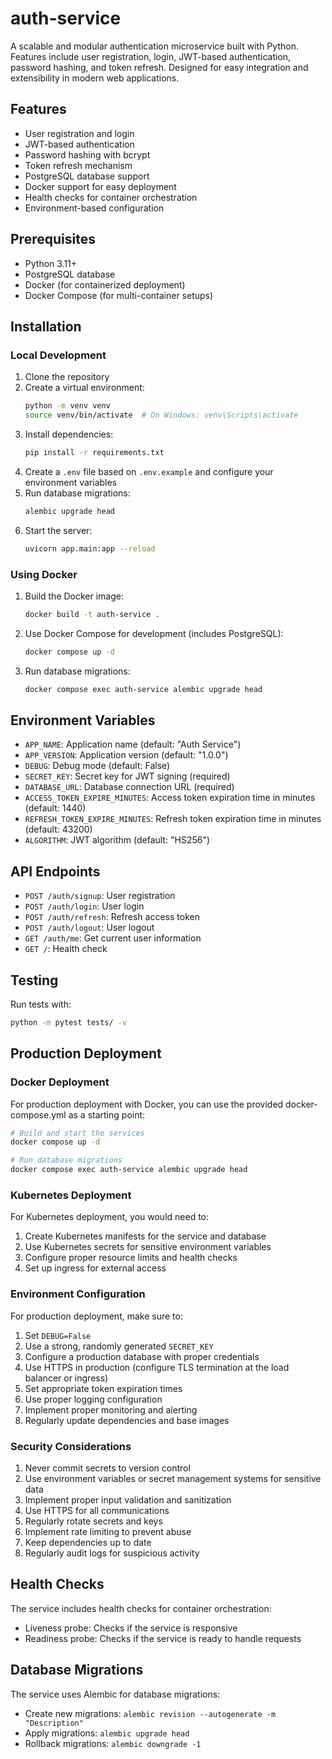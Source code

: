 # auth-service
A scalable and modular authentication microservice built with Python. Features include user registration, login, JWT-based authentication, password hashing, and token refresh. Designed for easy integration and extensibility in modern web applications.

## Features
- User registration and login
- JWT-based authentication
- Password hashing with bcrypt
- Token refresh mechanism
- PostgreSQL database support
- Docker support for easy deployment
- Health checks for container orchestration
- Environment-based configuration

## Prerequisites
- Python 3.11+
- PostgreSQL database
- Docker (for containerized deployment)
- Docker Compose (for multi-container setups)

## Installation

### Local Development
1. Clone the repository
2. Create a virtual environment:
   ```bash
   python -m venv venv
   source venv/bin/activate  # On Windows: venv\Scripts\activate
   ```
3. Install dependencies:
   ```bash
   pip install -r requirements.txt
   ```
4. Create a `.env` file based on `.env.example` and configure your environment variables
5. Run database migrations:
   ```bash
   alembic upgrade head
   ```
6. Start the server:
   ```bash
   uvicorn app.main:app --reload
   ```

### Using Docker
1. Build the Docker image:
   ```bash
   docker build -t auth-service .
   ```

2. Use Docker Compose for development (includes PostgreSQL):
   ```bash
   docker compose up -d
   ```

3. Run database migrations:
   ```bash
   docker compose exec auth-service alembic upgrade head
   ```

## Environment Variables
- `APP_NAME`: Application name (default: "Auth Service")
- `APP_VERSION`: Application version (default: "1.0.0")
- `DEBUG`: Debug mode (default: False)
- `SECRET_KEY`: Secret key for JWT signing (required)
- `DATABASE_URL`: Database connection URL (required)
- `ACCESS_TOKEN_EXPIRE_MINUTES`: Access token expiration time in minutes (default: 1440)
- `REFRESH_TOKEN_EXPIRE_MINUTES`: Refresh token expiration time in minutes (default: 43200)
- `ALGORITHM`: JWT algorithm (default: "HS256")

## API Endpoints
- `POST /auth/signup`: User registration
- `POST /auth/login`: User login
- `POST /auth/refresh`: Refresh access token
- `POST /auth/logout`: User logout
- `GET /auth/me`: Get current user information
- `GET /`: Health check

## Testing
Run tests with:
```bash
python -m pytest tests/ -v
```

## Production Deployment

### Docker Deployment
For production deployment with Docker, you can use the provided docker-compose.yml as a starting point:

```bash
# Build and start the services
docker compose up -d

# Run database migrations
docker compose exec auth-service alembic upgrade head
```

### Kubernetes Deployment
For Kubernetes deployment, you would need to:
1. Create Kubernetes manifests for the service and database
2. Use Kubernetes secrets for sensitive environment variables
3. Configure proper resource limits and health checks
4. Set up ingress for external access

### Environment Configuration
For production deployment, make sure to:
1. Set `DEBUG=False`
2. Use a strong, randomly generated `SECRET_KEY`
3. Configure a production database with proper credentials
4. Use HTTPS in production (configure TLS termination at the load balancer or ingress)
5. Set appropriate token expiration times
6. Use proper logging configuration
7. Implement proper monitoring and alerting
8. Regularly update dependencies and base images

### Security Considerations
1. Never commit secrets to version control
2. Use environment variables or secret management systems for sensitive data
3. Implement proper input validation and sanitization
4. Use HTTPS for all communications
5. Regularly rotate secrets and keys
6. Implement rate limiting to prevent abuse
7. Keep dependencies up to date
8. Regularly audit logs for suspicious activity

## Health Checks
The service includes health checks for container orchestration:
- Liveness probe: Checks if the service is responsive
- Readiness probe: Checks if the service is ready to handle requests

## Database Migrations
The service uses Alembic for database migrations:
- Create new migrations: `alembic revision --autogenerate -m "Description"`
- Apply migrations: `alembic upgrade head`
- Rollback migrations: `alembic downgrade -1`